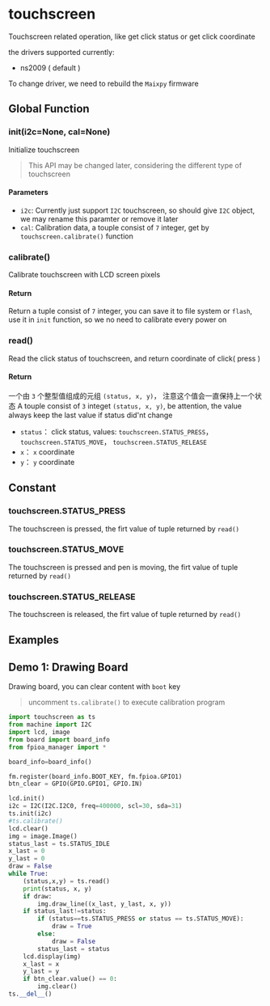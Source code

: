 touchscreen
=============

Touchscreen related operation, like get click status or get click coordinate

the drivers supported currently:

* ns2009 ( default )

To change driver, we need to rebuild the `Maixpy` firmware



## Global Function

### init(i2c=None, cal=None)

Initialize touchscreen

> This API may be changed later, considering the different type of touchscreen

#### Parameters

* `i2c`: Currently just support `I2C` touchscreen, so should give `I2C` object, we may rename this paramter or remove it later
* `cal`: Calibration data, a touple consist of  `7` integer, get by `touchscreen.calibrate()` function

### calibrate()

Calibrate touchscreen with LCD screen pixels

#### Return

Return a tuple consist of `7` integer, you can save it to file system or `flash`, use it in `init` function, so we no need to calibrate every power on

### read()

Read the click status of touchscreen, and return coordinate of click( press )

#### Return

一个由 `3` 个整型值组成的元组 `(status, x, y)`， 注意这个值会一直保持上一个状态
A touple consist of `3` integet `(status, x, y)`, be attention, the value always keep the last value if status did'nt change

* `status`： click status, values: `touchscreen.STATUS_PRESS`， `touchscreen.STATUS_MOVE`， `touchscreen.STATUS_RELEASE`
* `x`：  `x`  coordinate
* `y`：  `y`  coordinate


## Constant

### touchscreen.STATUS_PRESS

The touchscreen is pressed, the firt value of tuple returned by `read()`

### touchscreen.STATUS_MOVE

The touchscreen is pressed and pen is moving, the firt value of tuple returned by `read()`

### touchscreen.STATUS_RELEASE

The touchscreen is released, the firt value of tuple returned by `read()`



## Examples

## Demo 1: Drawing Board

Drawing board, you can clear content with `boot` key

> uncomment `ts.calibrate()` to execute calibration program


```python
import touchscreen as ts
from machine import I2C
import lcd, image
from board import board_info
from fpioa_manager import *

board_info=board_info()

fm.register(board_info.BOOT_KEY, fm.fpioa.GPIO1)
btn_clear = GPIO(GPIO.GPIO1, GPIO.IN)

lcd.init()
i2c = I2C(I2C.I2C0, freq=400000, scl=30, sda=31)
ts.init(i2c)
#ts.calibrate()
lcd.clear()
img = image.Image()
status_last = ts.STATUS_IDLE
x_last = 0
y_last = 0
draw = False
while True:
    (status,x,y) = ts.read()
    print(status, x, y)
    if draw:
        img.draw_line((x_last, y_last, x, y))
    if status_last!=status:
        if (status==ts.STATUS_PRESS or status == ts.STATUS_MOVE):
            draw = True
        else:
            draw = False
        status_last = status
    lcd.display(img)
    x_last = x
    y_last = y
    if btn_clear.value() == 0:
        img.clear()
ts.__del__()
```
